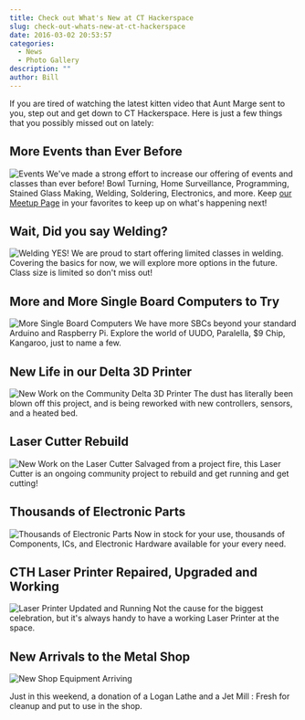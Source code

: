 ```yaml
---
title: Check out What's New at CT Hackerspace
slug: check-out-whats-new-at-ct-hackerspace
date: 2016-03-02 20:53:57
categories:
  - News
  - Photo Gallery
description: ""
author: Bill
---
```



If you are tired of watching the latest kitten video that Aunt Marge sent to you, step out and get down to CT Hackerspace. Here is just a few things that you possibly missed out on lately:

## More Events than Ever Before

![Events](/uploads/2016/03/eventspict-e1456950558966-150x150.jpg) We've made a strong effort to increase our offering of events and classes than ever before! Bowl Turning, Home Surveillance, Programming, Stained Glass Making, Welding, Soldering, Electronics, and more. Keep [our Meetup Page](http://www.meetup.com/CT-Hackerspace/) in your favorites to keep up on what's happening next!

## Wait, Did you say Welding?

![Welding](/uploads/2016/03/20160302_151939-150x150.jpg) YES! We are proud to start offering limited classes in welding. Covering the basics for now, we will explore more options in the future. Class size is limited so don't miss out!

## More and More Single Board Computers to Try

![More Single Board Computers](/uploads/2016/03/20160302_151813-150x150.jpg) We have more SBCs beyond your standard Arduino and Raspberry Pi. Explore the world of UUDO, Paralella, $9 Chip, Kangaroo, just to name a few.

## New Life in our Delta 3D Printer

![New Work on the Community Delta 3D Printer](/uploads/2016/03/20160302_151731-150x150.jpg) The dust has literally been blown off this project, and is being reworked with new controllers, sensors, and a heated bed.

## Laser Cutter Rebuild

![New Work on the Laser Cutter](/uploads/2016/03/20160302_151325-150x150.jpg) Salvaged from a project fire, this Laser Cutter is an ongoing community project to rebuild and get running and get cutting!

## Thousands of Electronic Parts

![Thousands of Electronic Parts](/uploads/2016/03/20160302_151252-e1456950657991-150x150.jpg) Now in stock for your use, thousands of Components, ICs, and Electronic Hardware available for your every need.

## CTH Laser Printer Repaired, Upgraded and Working

![Laser Printer Updated and Running](/uploads/2016/03/20160302_151211-150x150.jpg) Not the cause for the biggest celebration, but it's always handy to have a working Laser Printer at the space.

## New Arrivals to the Metal Shop

![New Shop Equipment Arriving](/uploads/2016/03/20160302_151155-150x150.jpg)

Just in this weekend, a donation of a Logan Lathe and a Jet Mill : Fresh for cleanup and put to use in the shop.
